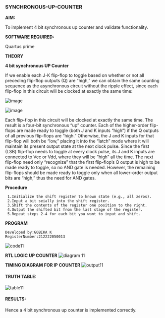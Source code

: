 ### SYNCHRONOUS-UP-COUNTER

**AIM:**

To implement 4 bit synchronous up counter and validate functionality.

**SOFTWARE REQUIRED:**

Quartus prime

**THEORY**

**4 bit synchronous UP Counter**

If we enable each J-K flip-flop to toggle based on whether or not all preceding flip-flop outputs (Q) are “high,” we can obtain the same counting sequence as the asynchronous circuit without the ripple effect, since each flip-flop in this circuit will be clocked at exactly the same time:

![image](https://github.com/naavaneetha/SYNCHRONOUS-UP-COUNTER/assets/154305477/d5db3fa0-e413-404c-b80e-b2f39d82e7e8)


![image](https://github.com/naavaneetha/SYNCHRONOUS-UP-COUNTER/assets/154305477/52cb61eb-d04b-442d-810c-31185a68410b)

Each flip-flop in this circuit will be clocked at exactly the same time.
The result is a four-bit synchronous “up” counter. Each of the higher-order flip-flops are made ready to toggle (both J and K inputs “high”) if the Q outputs of all previous flip-flops are “high.”
Otherwise, the J and K inputs for that flip-flop will both be “low,” placing it into the “latch” mode where it will maintain its present output state at the next clock pulse.
Since the first (LSB) flip-flop needs to toggle at every clock pulse, its J and K inputs are connected to Vcc or Vdd, where they will be “high” all the time.
The next flip-flop need only “recognize” that the first flip-flop’s Q output is high to be made ready to toggle, so no AND gate is needed.
However, the remaining flip-flops should be made ready to toggle only when all lower-order output bits are “high,” thus the need for AND gates.

**Procedure**
```
 1.Initialize the shift register to known state (e.g., all zeros).
 2.Input a bit seially into the shift register.
 3.Shift the contents of the register one position to the right.
 4.Output the shifted bit from the last stage of the register.
 5.Repeat steps 2-4 for each bit you want to input and shift.
 ```
 

**PROGRAM**

 
```
Developed by:GOBIKA K 
RegisterNumber:212222050013
```
![code11](https://github.com/Gobikakannan/SYNCHRONOUS-UP-COUNTER/assets/163496346/54aaed01-4d73-4f0a-9433-688d80cff8b5)


**RTL LOGIC UP COUNTER**
![diagram 11](https://github.com/Gobikakannan/SYNCHRONOUS-UP-COUNTER/assets/163496346/a08a3682-05e2-4380-be2b-b4854eb6f9bd)

**TIMING DIAGRAM FOR IP COUNTER**
![output11](https://github.com/Gobikakannan/SYNCHRONOUS-UP-COUNTER/assets/163496346/45456986-dc00-48f0-8a64-47c94f8763b1)

#### TRUTH TABLE:
![table11](https://github.com/Gobikakannan/SYNCHRONOUS-UP-COUNTER/assets/163496346/7462405c-bf39-40c7-80b1-038860ad67f0)

#### RESULTS:
   Hence a 4 bit synchronous up counter is implemented correctly.
